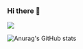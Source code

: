 ### Hi there 👋

<a href="https://dangdoll.tistory.com/" target="_blank"><img src="https://img.shields.io/badge/dangdoll-000000?style=flat-square&logo=Tistory&logoColor=FF7F50"/></a>

![Anurag's GitHub stats](https://github-readme-stats.vercel.app/api?username=exh2g02&show_icons=true&theme=radical)

<!--
**exh2g02/exh2g02** is a ✨ _special_ ✨ repository because its `README.md` (this file) appears on your GitHub profile.

Here are some ideas to get you started:

- 🔭 I’m currently working on ...
- 🌱 I’m currently learning ...
- 👯 I’m looking to collaborate on ...
- 🤔 I’m looking for help with ...
- 💬 Ask me about ...
- 📫 How to reach me: ...
- 😄 Pronouns: ...
- ⚡ Fun fact: ...
-->
